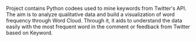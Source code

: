 Project contains Python codees used to mine keywords from Twitter's API.  
The aim is to analyze qualitative data and build a visualization of word frequency through Word Cloud. 
Through it, it aids to understand the data easily with the most frequent word in the comment or feedback from Twitter based on Keyword. 

